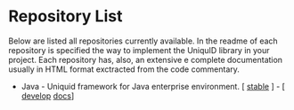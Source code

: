 Repository List
====================


Below are listed all repositories currently available.
In the readme of each repository is specified the way to implement the UniquID library in your project.
Each repository has, also, an extensive e complete documentation usually in HTML format exctracted from the code commentary.

* Java  - Uniquid framework for Java enterprise environment. [ [stable](https://github.com/uniquid/uidcore-java) ] - [ [develop](https://github.com/uniquid/uidcore-java/tree/develop) [docs](attachments/uidcore-javadoc.zip)]